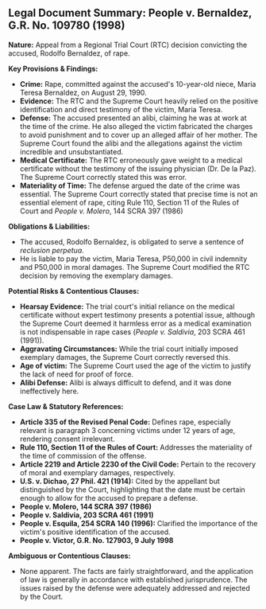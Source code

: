 ## Legal Document Summary: People v. Bernaldez, G.R. No. 109780 (1998)

**Nature:** Appeal from a Regional Trial Court (RTC) decision convicting the accused, Rodolfo Bernaldez, of rape.

**Key Provisions & Findings:**

*   **Crime:** Rape, committed against the accused's 10-year-old niece, Maria Teresa Bernaldez, on August 29, 1990.
*   **Evidence:** The RTC and the Supreme Court heavily relied on the positive identification and direct testimony of the victim, Maria Teresa.
*   **Defense:** The accused presented an alibi, claiming he was at work at the time of the crime. He also alleged the victim fabricated the charges to avoid punishment and to cover up an alleged affair of her mother. The Supreme Court found the alibi and the allegations against the victim incredible and unsubstantiated.
*   **Medical Certificate:** The RTC erroneously gave weight to a medical certificate without the testimony of the issuing physician (Dr. De la Paz). The Supreme Court correctly stated this was error.
*   **Materiality of Time:** The defense argued the date of the crime was essential. The Supreme Court correctly stated that precise time is not an essential element of rape, citing Rule 110, Section 11 of the Rules of Court and *People v. Molero*, 144 SCRA 397 (1986)

**Obligations & Liabilities:**

*   The accused, Rodolfo Bernaldez, is obligated to serve a sentence of *reclusion perpetua*.
*   He is liable to pay the victim, Maria Teresa, P50,000 in civil indemnity and P50,000 in moral damages. The Supreme Court modified the RTC decision by removing the exemplary damages.

**Potential Risks & Contentious Clauses:**

*   **Hearsay Evidence:** The trial court's initial reliance on the medical certificate without expert testimony presents a potential issue, although the Supreme Court deemed it harmless error as a medical examination is not indispensable in rape cases (*People v. Saldivia*, 203 SCRA 461 (1991)).
*   **Aggravating Circumstances:** While the trial court initially imposed exemplary damages, the Supreme Court correctly reversed this.
*   **Age of victim:** The Supreme Court used the age of the victim to justify the lack of need for proof of force.
*   **Alibi Defense:** Alibi is always difficult to defend, and it was done ineffectively here.

**Case Law & Statutory References:**

*   **Article 335 of the Revised Penal Code:** Defines rape, especially relevant is paragraph 3 concerning victims under 12 years of age, rendering consent irrelevant.
*   **Rule 110, Section 11 of the Rules of Court:** Addresses the materiality of the time of commission of the offense.
*   **Article 2219 and Article 2230 of the Civil Code:** Pertain to the recovery of moral and exemplary damages, respectively.
*   **U.S. v. Dichao, 27 Phil. 421 (1914):** Cited by the appellant but distinguished by the Court, highlighting that the date must be certain enough to allow for the accused to prepare a defense.
*   **People v. Molero, 144 SCRA 397 (1986)**
*   **People v. Saldivia, 203 SCRA 461 (1991)**
*   **People v. Esquila, 254 SCRA 140 (1996):** Clarified the importance of the victim's positive identification of the accused.
*   **People v. Victor, G.R. No. 127903, 9 July 1998**

**Ambiguous or Contentious Clauses:**

*   None apparent. The facts are fairly straightforward, and the application of law is generally in accordance with established jurisprudence. The issues raised by the defense were adequately addressed and rejected by the Court.

